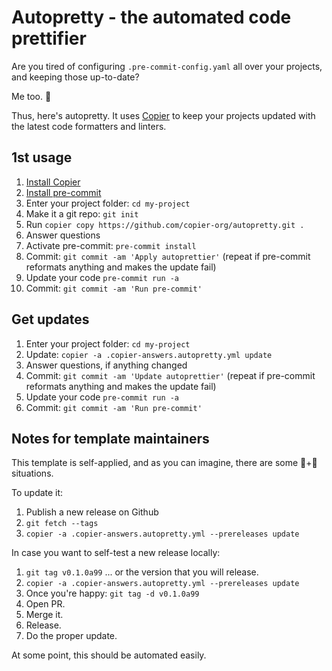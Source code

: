 # Autopretty - the automated code prettifier

Are you tired of configuring `.pre-commit-config.yaml` all over your projects, and
keeping those up-to-date?

Me too. 🤦‍

Thus, here's autopretty. It uses [Copier][] to keep your projects updated with the
latest code formatters and linters.

[copier]: https://copier.readthedocs.io/

## 1st usage

1. [Install Copier](https://copier.readthedocs.io/en/stable/#installation)
1. [Install pre-commit](https://pre-commit.com/#install)
1. Enter your project folder: `cd my-project`
1. Make it a git repo: `git init`
1. Run `copier copy https://github.com/copier-org/autopretty.git .`
1. Answer questions
1. Activate pre-commit: `pre-commit install`
1. Commit: `git commit -am 'Apply autoprettier'` (repeat if pre-commit reformats
   anything and makes the update fail)
1. Update your code `pre-commit run -a`
1. Commit: `git commit -am 'Run pre-commit'`

## Get updates

1. Enter your project folder: `cd my-project`
1. Update: `copier -a .copier-answers.autopretty.yml update`
1. Answer questions, if anything changed
1. Commit: `git commit -am 'Update autoprettier'` (repeat if pre-commit reformats
   anything and makes the update fail)
1. Update your code `pre-commit run -a`
1. Commit: `git commit -am 'Run pre-commit'`

## Notes for template maintainers

This template is self-applied, and as you can imagine, there are some 🐔+🥚 situations.

To update it:

1. Publish a new release on Github
1. `git fetch --tags`
1. `copier -a .copier-answers.autopretty.yml --prereleases update`

In case you want to self-test a new release locally:

1. `git tag v0.1.0a99` ... or the version that you will release.
1. `copier -a .copier-answers.autopretty.yml --prereleases update`
1. Once you're happy: `git tag -d v0.1.0a99`
1. Open PR.
1. Merge it.
1. Release.
1. Do the proper update.

At some point, this should be automated easily.

